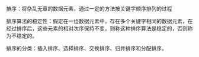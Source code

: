 排序：将杂乱无章的数据元素，通过一定的方法按关键字顺序排列的过程

排序算法的稳定性：假定在一组数据元素中，存在多个关键字相同的数据元素，在经过排序后，这些元素的相对次序保持不变，则称这种排序算法是稳定的，否则称为不稳定的。

排序的分类：插入排序、选择排序、交换排序、归并排序和分配排序。



